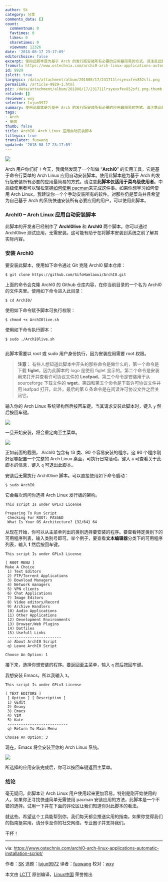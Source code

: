 ```yaml
---
author: Sk
category: 分享
comments_data: []
count:
  commentnum: 0
  favtimes: 0
  likes: 0
  sharetimes: 0
  viewnum: 12326
date: '2018-08-17 23:17:09'
editorchoice: false
excerpt: 使用此脚本是为基于 Arch 的发行版安装所有必要的应用最简易的方式。请注意此脚本仅适用于菜鸟级使用者。
fromurl: https://www.ostechnix.com/archi0-arch-linux-applications-automatic-installation-script/
id: 9929
islctt: true
largepic: /data/attachment/album/201808/17/231711lrsyevxfev852sfi.png
permalink: /article-9929-1.html
pic: /data/attachment/album/201808/17/231711lrsyevxfev852sfi.png.thumb.jpg
related: []
reviewer: wxy
selector: lujun9972
summary: 使用此脚本是为基于 Arch 的发行版安装所有必要的应用最简易的方式。请注意此脚本仅适用于菜鸟级使用者。
tags:
- Arch
- 安装
thumb: false
title: ArchI0：Arch Linux 应用自动安装脚本
titlepic: true
translator: fuowang
updated: '2018-08-17 23:17:09'
---
```


![](/data/attachment/album/201808/17/231711lrsyevxfev852sfi.png)


Arch 用户你们好！今天，我偶然发现了一个叫做 “**ArchI0**” 的实用工具，它是基于命令行菜单的 Arch Linux 应用自动安装脚本。使用此脚本是为基于 Arch 的发行版安装所有必要的应用最简易的方式。请注意**此脚本仅适用于菜鸟级使用者**。中高级使用者可以轻松掌握[如何使用 pacman](http://www.ostechnix.com/getting-started-pacman/)来完成这件事。如果你想学习如何使用 Arch Linux，我建议你一个个手动安装所有的软件。对那些仍是菜鸟并且希望为自己基于 Arch 的系统快速安装所有必要应用的用户，可以使用此脚本。


### ArchI0 – Arch Linux 应用自动安装脚本


此脚本的开发者已经制作了 **ArchI0live** 和 **ArchI0** 两个脚本。你可以通过 ArchI0live 测试应用，无需安装。这可能有助于在将脚本安装到系统之前了解其实际内容。


### 安装 ArchI0


要安装此脚本，使用如下命令通过 Git 克隆 ArchI0 脚本仓库：



```
$ git clone https://github.com/SifoHamlaoui/ArchI0.git

```

上面的命令会克隆 ArchI0 的 Github 仓库内容，在你当前目录的一个名为 ArchI0 的文件夹里。使用如下命令进入此目录：



```
$ cd ArchI0/

```

使用如下命令赋予脚本可执行权限：



```
$ chmod +x ArchI0live.sh

```

使用如下命令执行脚本：



```
$ sudo ./ArchI0live.sh


```

此脚本需要以 root 或 sudo 用户身份执行，因为安装应用需要 root 权限。



> 
> **注意：** 有些人想知道此脚本中开头的那些命令是做什么的，第一个命令是下载 **figlet**，因为此脚本的 logo 是使用 figlet 显示的。第二个命令是安装用来打开并查看许可协议文件的 **Leafpad**。第三个命令是安装用于从 sourceforge 下载文件的 **wget**。第四和第五个命令是下载许可协议文件并用 leafpad 打开。此外，最后的第 6 条命令是在阅读许可协议文件之后关闭它。
> 
> 
> 


输入你的 Arch Linux 系统架构然后按回车键。当其请求安装此脚本时，键入 `y` 然后按回车键。


![](/data/attachment/album/201808/17/231713dhn6nmrm6mttmnit.png)


一旦开始安装，将会重定向至主菜单。


![](/data/attachment/album/201808/17/231714u9zg7sso7xliug92.png)


正如前面的截图， ArchI0 包含有 13 类、90 个容易安装的程序。这 90 个程序刚好足够配置一个完整的 Arch Linux 桌面，可执行日常活动。键入 `a` 可查看关于此脚本的信息，键入 `q` 可退出此脚本。


安装后无需执行 ArchI0live 脚本。可以直接使用如下命令启动：



```
$ sudo ArchI0

```

它会每次询问你选择 Arch Linux 发行版的架构。



```
This script Is under GPLv3 License

Preparing To Run Script
 Checking For ROOT: PASSED
 What Is Your OS Architecture? {32/64} 64

```

从现在开始，你可以从主菜单列出的类别选择要安装的程序。要查看特定类别下的可用程序列表，输入类别号即可。举个例子，要查看**文本编辑器**分类下的可用程序列表，输入 **1** 然后按回车键。



```
This script Is under GPLv3 License

[ R00T MENU ]
Make A Choice
 1) Text Editors
 2) FTP/Torrent Applications
 3) Download Managers
 4) Network managers
 5) VPN clients
 6) Chat Applications
 7) Image Editors
 8) Video editors/Record
 9) Archive Handlers
 10) Audio Applications
 11) Other Applications
 12) Development Environments
 13) Browser/Web Plugins
 14) Dotfiles
 15) Usefull Links
 ------------------------
 a) About ArchI0 Script
 q) Leave ArchI0 Script

Choose An Option: 1

```

接下来，选择你想安装的程序。要返回至主菜单，输入 `q` 然后按回车键。


我想安装 Emacs，所以我输入 `3`。



```
This script Is under GPLv3 License

[ TEXT EDITORS ]
 [ Option ] [ Description ]
 1) GEdit
 2) Geany
 3) Emacs
 4) VIM
 5) Kate
 ---------------------------
 q) Return To Main Menu

Choose An Option: 3

```

现在，Emacs 将会安装至你的 Arch Linux 系统。


![](/data/attachment/album/201808/17/231715domlz0v0tj5og7vz.png)


所选择的应用安装完成后，你可以按回车键返回主菜单。


### 结论


毫无疑问，此脚本让 Arch Linux 用户使用起来更加容易，特别是刚开始使用的人。如果你正寻找快速简单无需使用 pacman 安装应用的方法，此脚本是一个不错的选择。试用一下并在下面的评论区让我们知道你对此脚本的看法。


就这些。希望这个工具能帮到你。我们每天都会推送实用的指南。如果你觉得我们的指南挺实用，请分享至你的社交网络，专业圈子并支持我们。


干杯！




---


via: <https://www.ostechnix.com/archi0-arch-linux-applications-automatic-installation-script/>


作者：[SK](https://www.ostechnix.com/author/sk/) 选题：[lujun9972](https://github.com/lujun9972) 译者：[fuowang](https://github.com/fuowang) 校对：[wxy](https://github.com/wxy)


本文由 [LCTT](https://github.com/LCTT/TranslateProject) 原创编译，[Linux中国](https://linux.cn/) 荣誉推出